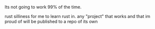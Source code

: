 Its not going to work 99% of the time.

rust silliness for me to learn rust in. any "project" that works and that im proud of will be published to a repo of its own
